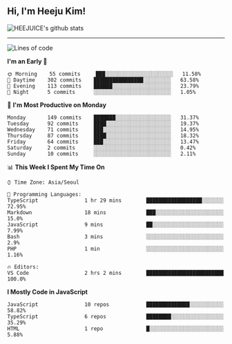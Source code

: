 ## Hi, I'm Heeju Kim!

![HEEJUICE's github stats](https://github-readme-stats.vercel.app/api?username=HEEJUICE&show_icons=true)

---
<!--START_SECTION:waka-->
![Lines of code](https://img.shields.io/badge/From%20Hello%20World%20I%27ve%20Written-20.2%20million%20lines%20of%20code-blue)

**I'm an Early 🐤** 

```text
🌞 Morning    55 commits     ███░░░░░░░░░░░░░░░░░░░░░░   11.58% 
🌆 Daytime    302 commits    ████████████████░░░░░░░░░   63.58% 
🌃 Evening    113 commits    ██████░░░░░░░░░░░░░░░░░░░   23.79% 
🌙 Night      5 commits      ░░░░░░░░░░░░░░░░░░░░░░░░░   1.05%

```
📅 **I'm Most Productive on Monday** 

```text
Monday       149 commits    ███████░░░░░░░░░░░░░░░░░░   31.37% 
Tuesday      92 commits     ████░░░░░░░░░░░░░░░░░░░░░   19.37% 
Wednesday    71 commits     ███░░░░░░░░░░░░░░░░░░░░░░   14.95% 
Thursday     87 commits     ████░░░░░░░░░░░░░░░░░░░░░   18.32% 
Friday       64 commits     ███░░░░░░░░░░░░░░░░░░░░░░   13.47% 
Saturday     2 commits      ░░░░░░░░░░░░░░░░░░░░░░░░░   0.42% 
Sunday       10 commits     ░░░░░░░░░░░░░░░░░░░░░░░░░   2.11%

```


📊 **This Week I Spent My Time On** 

```text
⌚︎ Time Zone: Asia/Seoul

💬 Programming Languages: 
TypeScript               1 hr 29 mins        ██████████████████░░░░░░░   72.95% 
Markdown                 18 mins             ███░░░░░░░░░░░░░░░░░░░░░░   15.0% 
JavaScript               9 mins              ██░░░░░░░░░░░░░░░░░░░░░░░   7.99% 
Bash                     3 mins              ░░░░░░░░░░░░░░░░░░░░░░░░░   2.9% 
PHP                      1 min               ░░░░░░░░░░░░░░░░░░░░░░░░░   1.16%

🔥 Editors: 
VS Code                  2 hrs 2 mins        █████████████████████████   100.0%

```

**I Mostly Code in JavaScript** 

```text
JavaScript               10 repos            ██████████████░░░░░░░░░░░   58.82% 
TypeScript               6 repos             ████████░░░░░░░░░░░░░░░░░   35.29% 
HTML                     1 repo              █░░░░░░░░░░░░░░░░░░░░░░░░   5.88%

```



<!--END_SECTION:waka-->
